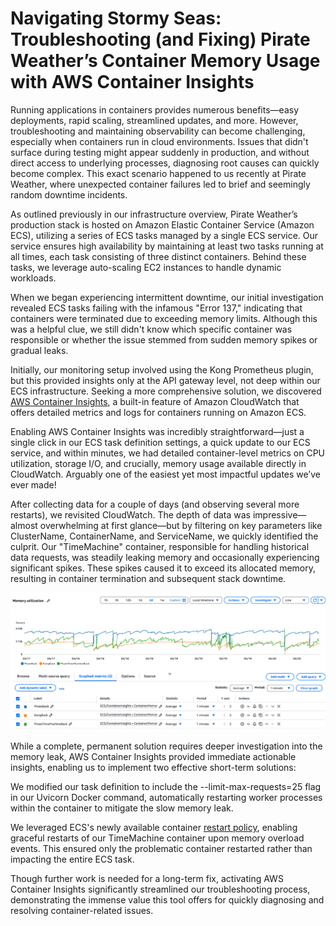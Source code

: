 # Navigating Stormy Seas: Troubleshooting (and Fixing) Pirate Weather’s Container Memory Usage with AWS Container Insights

Running applications in containers provides numerous benefits—easy deployments, rapid scaling, streamlined updates, and more. However, troubleshooting and maintaining observability can become challenging, especially when containers run in cloud environments. Issues that didn't surface during testing might appear suddenly in production, and without direct access to underlying processes, diagnosing root causes can quickly become complex. This exact scenario happened to us recently at Pirate Weather, where unexpected container failures led to brief and seemingly random downtime incidents.

As outlined previously in our infrastructure overview, Pirate Weather’s production stack is hosted on Amazon Elastic Container Service (Amazon ECS), utilizing a series of ECS tasks managed by a single ECS service. Our service ensures high availability by maintaining at least two tasks running at all times, each task consisting of three distinct containers. Behind these tasks, we leverage auto-scaling EC2 instances to handle dynamic workloads.

When we began experiencing intermittent downtime, our initial investigation revealed ECS tasks failing with the infamous "Error 137," indicating that containers were terminated due to exceeding memory limits. Although this was a helpful clue, we still didn't know which specific container was responsible or whether the issue stemmed from sudden memory spikes or gradual leaks.

Initially, our monitoring setup involved using the Kong Prometheus plugin, but this provided insights only at the API gateway level, not deep within our ECS infrastructure. Seeking a more comprehensive solution, we discovered [AWS Container Insights](https://docs.aws.amazon.com/AmazonCloudWatch/latest/monitoring/ContainerInsights.html), a built-in feature of Amazon CloudWatch that offers detailed metrics and logs for containers running on Amazon ECS.

Enabling AWS Container Insights was incredibly straightforward—just a single click in our ECS task definition settings, a quick update to our ECS service, and within minutes, we had detailed container-level metrics on CPU utilization, storage I/O, and crucially, memory usage available directly in CloudWatch. Arguably one of the easiest yet most impactful updates we’ve ever made!

After collecting data for a couple of days (and observing several more restarts), we revisited CloudWatch. The depth of data was impressive—almost overwhelming at first glance—but by filtering on key parameters like ClusterName, ContainerName, and ServiceName, we quickly identified the culprit. Our "TimeMachine" container, responsible for handling historical data requests, was steadily leaking memory and occasionally experiencing significant spikes. These spikes caused it to exceed its allocated memory, resulting in container termination and subsequent stack downtime.

<img src="https://github.com/Pirate-Weather/pirateweather/raw/main/docs/images/CloudWatch.png">

While a complete, permanent solution requires deeper investigation into the memory leak, AWS Container Insights provided immediate actionable insights, enabling us to implement two effective short-term solutions:

We modified our task definition to include the --limit-max-requests=25 flag in our Uvicorn Docker command, automatically restarting worker processes within the container to mitigate the slow memory leak.

We leveraged ECS's newly available container [restart policy](https://docs.aws.amazon.com/AmazonECS/latest/developerguide/container-restart-policy.html), enabling graceful restarts of our TimeMachine container upon memory overload events. This ensured only the problematic container restarted rather than impacting the entire ECS task.

Though further work is needed for a long-term fix, activating AWS Container Insights significantly streamlined our troubleshooting process, demonstrating the immense value this tool offers for quickly diagnosing and resolving container-related issues.